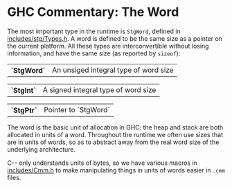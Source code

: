 # GHC Commentary: The Word



The most important type in the runtime is `StgWord`, defined in [includes/stg/Types.h](/trac/ghc/browser/ghc/includes/stg/Types.h).  A word is defined to be the same size as a pointer on the current platform.  All these types are interconvertible without losing information, and have the same size (as reported by `sizeof`):


<table><tr><th>`StgWord`</th>
<td>
An unsiged integral type of word size
</td></tr></table>


<table><tr><th>`StgInt`</th>
<td>
A signed integral type of word size
</td></tr></table>


<table><tr><th>`StgPtr`</th>
<td>
Pointer to `StgWord`
</td></tr></table>



The word is the basic unit of allocation in GHC: the heap and stack are both allocated in units of a word.  Throughout the runtime we often use sizes that are in units of words, so as to abstract away from the real word size of the underlying architecture.



C-- only understands units of bytes, so we have various macros in [includes/Cmm.h](/trac/ghc/browser/ghc/includes/Cmm.h) to make manipulating things in units of words easier in `.cmm` files.


